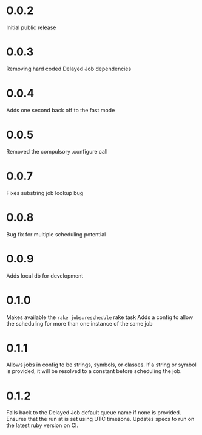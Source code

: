 # 0.0.2
Initial public release

# 0.0.3
Removing hard coded Delayed Job dependencies

# 0.0.4
Adds one second back off to the fast mode

# 0.0.5
Removed the compulsory .configure call

# 0.0.7
Fixes substring job lookup bug

# 0.0.8
Bug fix for multiple scheduling potential

# 0.0.9
Adds local db for development

# 0.1.0
Makes available the `rake jobs:reschedule` rake task
Adds a config to allow the scheduling for more than one instance of the same job

# 0.1.1
Allows jobs in config to be strings, symbols, or classes. If a string or symbol is provided, it will be resolved to a constant before scheduling the job.

# 0.1.2
Falls back to the Delayed Job default queue name if none is provided. Ensures that the run at is set using UTC timezone. Updates specs to run on the latest ruby version on CI.
